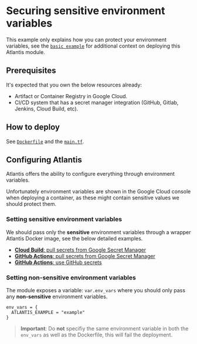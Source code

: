 # Securing sensitive environment variables

This example only explains how you can protect your environment variables, see the [`basic example`](https://github.com/bschaatsbergen/atlantis-on-gcp-vm/tree/master/examples/basic) for additional context on deploying this Atlantis module.

## Prerequisites

It's expected that you own the below resources already:

- Artifact or Container Registry in Google Cloud.
- CI/CD system that has a secret manager integration (GitHub, Gitlab, Jenkins, Cloud Build, etc).

## How to deploy

See [`Dockerfile`](https://github.com/bschaatsbergen/atlantis-on-gcp-vm/tree/master/examples/secured-env-vars/Dockerfile) and the [`main.tf`](https://github.com/bschaatsbergen/atlantis-on-gcp-vm/tree/master/examples/secured-env-vars/main.tf).

## Configuring Atlantis

Atlantis offers the ability to configure everything through environment variables.

Unfortunately environment variables are shown in the Google Cloud console when deploying a container, as these might contain sensitive values we should protect them.

### Setting sensitive environment variables

We should pass only the **sensitive** environment variables through a wrapper Atlantis Docker image, see the below detailed examples.

- [**Cloud Build**: pull secrets from Google Secret Manager](https://github.com/bschaatsbergen/atlantis-on-gcp-vm/tree/master/examples/secured-env-vars/cloudbuild.yaml)
- [**GitHub Actions**: pull secrets from Google Secret Manager](https://github.com/bschaatsbergen/atlantis-on-gcp-vm/tree/master/examples/secured-env-vars/.github/workflows/docker-gcp-secrets.yaml)
- [**GitHub Actions**: use GitHub secrets](https://github.com/bschaatsbergen/atlantis-on-gcp-vm/tree/master/examples/secured-env-vars/.github/workflows/docker-github-secrets.yaml)

### Setting non-sensitive environment variables

The module exposes a variable: `var.env_vars` where you should only pass any **non-sensitive** environment variables.

```hcl
env_vars = {
  ATLANTIS_EXAMPLE = "example"
}
```

> **Important**: Do **not** specifiy the same environment variable in both the `env_vars` as well as the Dockerfile, this will fail the deployment.
